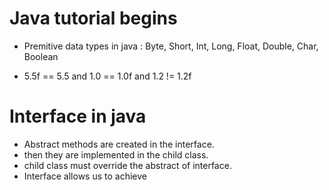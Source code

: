 # Java tutorial begins

- Premitive data types in java
: Byte, Short, Int, Long, Float, Double, Char, Boolean

- 5.5f == 5.5 and 1.0 == 1.0f and 1.2 != 1.2f

# Interface in java

- Abstract methods are created in the interface.
- then they are implemented in the child class.
- child class must override the abstract of interface.
- Interface allows us to achieve 